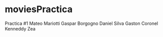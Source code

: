 # moviesPractica
Practica #1
Mateo Mariotti
Gaspar Borgogno
Daniel Silva
Gaston Coronel
Kenneddy Zea

